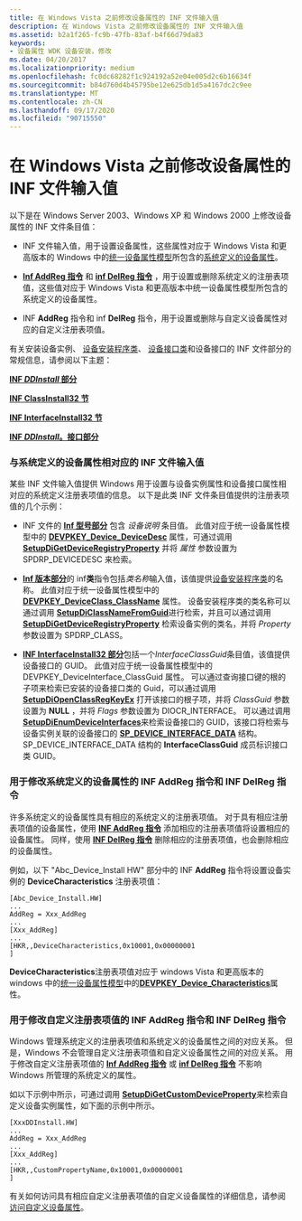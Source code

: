 ```yaml
---
title: 在 Windows Vista 之前修改设备属性的 INF 文件输入值
description: 在 Windows Vista 之前修改设备属性的 INF 文件输入值
ms.assetid: b2a1f265-fc9b-47fb-83af-b4f66d79da83
keywords:
- 设备属性 WDK 设备安装，修改
ms.date: 04/20/2017
ms.localizationpriority: medium
ms.openlocfilehash: fc0dc68282f1c924192a52e04e005d2c6b16634f
ms.sourcegitcommit: b84d760d4b45795be12e625db1d5a4167dc2c9ee
ms.translationtype: MT
ms.contentlocale: zh-CN
ms.lasthandoff: 09/17/2020
ms.locfileid: "90715550"
---
```

# <a name="inf-file-entry-values-that-modify-device-properties-before-windows-vista"></a>在 Windows Vista 之前修改设备属性的 INF 文件输入值


以下是在 Windows Server 2003、Windows XP 和 Windows 2000 上修改设备属性的 INF 文件条目值：

-   INF 文件输入值，用于设置设备属性，这些属性对应于 Windows Vista 和更高版本的 Windows 中的[统一设备属性模型](unified-device-property-model--windows-vista-and-later-.md)所包含的[系统定义的设备属性](/previous-versions/ff553413(v=vs.85))。

-   [**Inf AddReg 指令**](inf-addreg-directive.md) 和 [**inf DelReg 指令**](inf-delreg-directive.md) ，用于设置或删除系统定义的注册表项值，这些值对应于 Windows Vista 和更高版本中统一设备属性模型所包含的系统定义的设备属性。

-   INF **AddReg** 指令和 inf **DelReg** 指令，用于设置或删除与自定义设备属性对应的自定义注册表项值。

有关安装设备实例、 [设备安装程序类](./overview-of-device-setup-classes.md)、 [设备接口类](./overview-of-device-interface-classes.md)和设备接口的 INF 文件部分的常规信息，请参阅以下主题：

[**INF *DDInstall* 部分**](inf-ddinstall-section.md)

[**INF ClassInstall32 节**](inf-classinstall32-section.md)

[**INF InterfaceInstall32 节**](inf-interfaceinstall32-section.md)

[**INF *DDInstall*。接口部分**](inf-ddinstall-interfaces-section.md)

### <a name="inf-file-entry-values-that-correspond-to-system-defined-device-properties"></a><a href="" id="inf-file-entry-values-that-correspond-to-system-defined-device-propert"></a>与系统定义的设备属性相对应的 INF 文件输入值

某些 INF 文件输入值提供 Windows 用于设置与设备实例属性和设备接口属性相对应的系统定义注册表项值的信息。 以下是此类 INF 文件条目值提供的注册表项值的几个示例：

-   INF 文件的 [**Inf 型号部分**](inf-models-section.md) 包含 *设备说明* 条目值。 此值对应于统一设备属性模型中的 [**DEVPKEY_Device_DeviceDesc**](./devpkey-device-devicedesc.md) 属性，可通过调用 [**SetupDiGetDeviceRegistryProperty**](/windows/win32/api/setupapi/nf-setupapi-setupdigetdeviceregistrypropertya) 并将 *属性* 参数设置为 SPDRP_DEVICEDESC 来检索。

-   [**Inf 版本部分**](inf-version-section.md)的 inf**类**指令包括*类名称*输入值，该值提供[设备安装程序类](./overview-of-device-setup-classes.md)的名称。 此值对应于统一设备属性模型中的 [**DEVPKEY_DeviceClass_ClassName**](./devpkey-deviceclass-classname.md) 属性。 设备安装程序类的类名称可以通过调用 [**SetupDiClassNameFromGuid**](/windows/win32/api/setupapi/nf-setupapi-setupdiclassnamefromguida)进行检索，并且可以通过调用 [**SetupDiGetDeviceRegistryProperty**](/windows/win32/api/setupapi/nf-setupapi-setupdigetdeviceregistrypropertya) 检索设备实例的类名，并将 *Property* 参数设置为 SPDRP_CLASS。

-   [**INF InterfaceInstall32 部分**](inf-interfaceinstall32-section.md)包括一个*InterfaceClassGuid*条目值，该值提供设备接口的 GUID。 此值对应于统一设备属性模型中的 DEVPKEY_DeviceInterface_ClassGuid 属性。 可以通过查询接口键的根的子项来检索已安装的设备接口类的 Guid，可以通过调用 [**SetupDiOpenClassRegKeyEx**](/windows/win32/api/setupapi/nf-setupapi-setupdiopenclassregkeyexa) 打开该接口的根子项，并将 *ClassGuid* 参数设置为 **NULL** ，并将 *Flags* 参数设置为 DIOCR_INTERFACE。 可以通过调用 [**SetupDiEnumDeviceInterfaces**](/windows/win32/api/setupapi/nf-setupapi-setupdienumdeviceinterfaces)来检索设备接口的 GUID，该接口将检索与设备实例关联的设备接口的 [**SP_DEVICE_INTERFACE_DATA**](/windows/win32/api/setupapi/ns-setupapi-sp_device_interface_data) 结构。 SP_DEVICE_INTERFACE_DATA 结构的 **InterfaceClassGuid** 成员标识接口类 GUID。

### <a name="inf-addreg-directives-and-inf-delreg-directives-that-modify-system-defined-device-properties"></a><a href="" id="inf-addreg-directives-and-inf-delreg-directives-that-modify-system-def"></a>用于修改系统定义的设备属性的 INF AddReg 指令和 INF DelReg 指令

许多系统定义的设备属性具有相应的系统定义的注册表项值。 对于具有相应注册表项值的设备属性，使用 [**INF AddReg 指令**](inf-addreg-directive.md) 添加相应的注册表项值将设置相应的设备属性。 同样，使用 [**INF DelReg 指令**](inf-delreg-directive.md) 删除相应的注册表项值，也会删除相应的设备属性。

例如，以下 "Abc_Device_Install HW" 部分中的 INF **AddReg** 指令将设置设备实例的 **DeviceCharacteristics** 注册表项值：

```inf
[Abc_Device_Install.HW]
...
AddReg = Xxx_AddReg
...
[Xxx_AddReg]
...
[HKR,,DeviceCharacteristics,0x10001,0x00000001
] 
```

**DeviceCharacteristics**注册表项值对应于 windows Vista 和更高版本的 windows 中的[统一设备属性模型](unified-device-property-model--windows-vista-and-later-.md)中的[**DEVPKEY_Device_Characteristics**](./devpkey-device-characteristics.md)属性。

### <a name="inf-addreg-directives-and-inf-delreg-directives-that-modify-custom-registry-entry-values"></a><a href="" id="inf-addreg-directives-and-inf-delreg-directives-that-modify-custom-reg"></a>用于修改自定义注册表项值的 INF AddReg 指令和 INF DelReg 指令

Windows 管理系统定义的注册表项值和系统定义的设备属性之间的对应关系。 但是，Windows 不会管理自定义注册表项值和自定义设备属性之间的对应关系。 用于修改自定义注册表项值的 [**Inf AddReg 指令**](inf-addreg-directive.md) 或 [**inf DelReg 指令**](inf-delreg-directive.md) 不影响 Windows 所管理的系统定义的属性。

如以下示例中所示，可通过调用 [**SetupDiGetCustomDeviceProperty**](/windows/win32/api/setupapi/nf-setupapi-setupdigetcustomdevicepropertya)来检索自定义设备实例属性，如下面的示例中所示。

```inf
[XxxDDInstall.HW]
...
AddReg = Xxx_AddReg
...
[Xxx_AddReg]
...
[HKR,,CustomPropertyName,0x10001,0x00000001
] 
```

有关如何访问具有相应自定义注册表项值的自定义设备属性的详细信息，请参阅 [访问自定义设备属性](accessing-custom-device-properties.md)。